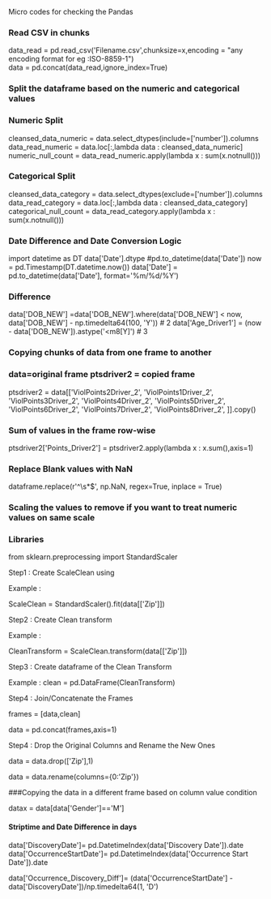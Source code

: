 Micro codes for checking the Pandas


### Read CSV in chunks
data_read = pd.read_csv('Filename.csv',chunksize=x,encoding = "any encoding format for eg :ISO-8859-1")      
data = pd.concat(data_read,ignore_index=True)    

### Split the dataframe based on the numeric and categorical values 

###	Numeric Split
cleansed_data_numeric = data.select_dtypes(include=['number']).columns
data_read_numeric = data.loc[:,lambda data : cleansed_data_numeric]
numeric_null_count = data_read_numeric.apply(lambda x : sum(x.notnull()))

### 	Categorical Split
cleansed_data_category = data.select_dtypes(exclude=['number']).columns
data_read_category = data.loc[:,lambda data : cleansed_data_category]
categorical_null_count = data_read_category.apply(lambda x : sum(x.notnull()))

### Date Difference and Date Conversion Logic
import datetime as DT
	data['Date'].dtype
	#pd.to_datetime(data['Date']) 
now = pd.Timestamp(DT.datetime.now())
data['Date'] = pd.to_datetime(data['Date'], format='%m/%d/%Y') 

### Difference
data['DOB_NEW'] =data['DOB_NEW'].where(data['DOB_NEW'] < now, data['DOB_NEW'] -  np.timedelta64(100, 'Y'))   # 2
data['Age_Driver1'] = (now - data['DOB_NEW']).astype('<m8[Y]')    # 3

### Copying chunks of data from one frame to another 
### data=original frame ptsdriver2 = copied frame
ptsdriver2 = data[['ViolPoints2Driver_2',
'ViolPoints1Driver_2',
'ViolPoints3Driver_2',
'ViolPoints4Driver_2',
'ViolPoints5Driver_2',
'ViolPoints6Driver_2',
'ViolPoints7Driver_2',
'ViolPoints8Driver_2',
]].copy()
 
### Sum of values in the frame row-wise
ptsdriver2['Points_Driver2'] = ptsdriver2.apply(lambda x : x.sum(),axis=1)

### Replace Blank values with NaN 
dataframe.replace(r'^\s*$', np.NaN, regex=True, inplace = True)

### Scaling the values to remove if you want to treat numeric values on same scale 
### Libraries
from sklearn.preprocessing import StandardScaler

Step1 : Create ScaleClean using

Example : 

ScaleClean = StandardScaler().fit(data[['Zip']])

Step2 :  Create Clean transform 

Example : 

CleanTransform = ScaleClean.transform(data[['Zip']])

Step3 : Create dataframe of the Clean Transform

Example : clean = pd.DataFrame(CleanTransform)

Step4 : Join/Concatenate the Frames

frames = [data,clean]

data = pd.concat(frames,axis=1)

Step4 : Drop the Original Columns and Rename the New Ones 

data = data.drop(['Zip'],1)

data = data.rename(columns={0:'Zip'})

###Copying the data in a different frame based on column value condition

datax = data[data['Gender']=='M'] 

#### Striptime and Date Difference in days


data['DiscoveryDate']= pd.DatetimeIndex(data['Discovery Date']).date
data['OccurrenceStartDate']= pd.DatetimeIndex(data['Occurrence Start Date']).date

data['Occurrence_Discovery_Diff']=  (data['OccurrenceStartDate'] - data['DiscoveryDate'])/np.timedelta64(1, 'D')



